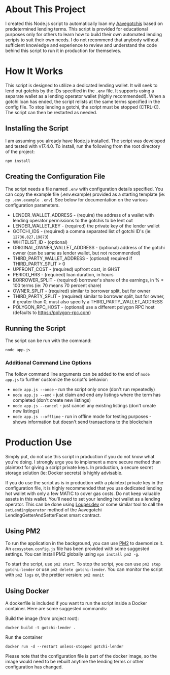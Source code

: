 # About This Project
I created this Node.js script to automatically loan my [Aavegotchis](https://aavegotchi.com) based on predetermined lending terms. This script is provided for educational purposes only for others to learn how to build their own automated lending scripts to suit their own needs. I do not recommend that anybody without sufficient knowledge and experience to review and understand the code behind this script to run it in production for themselves.

# How It Works
This script is designed to utilize a dedicated lending wallet. It will seek to lend out gotchis by the IDs specified in the `.env` file. It supports using a separate wallet as a lending operator wallet (highly recommended!). When a gotchi loan has ended, the script relists at the same terms specified in the config file. To stop lending a gotchi, the script must be stopped (CTRL-C). The script can then be restarted as needed.

## Installing the Script
I am assuming you already have [Node.js](https://nodejs.org/en/) installed. The script was developed and tested with v17.4.0. To install, run the following from the root directory of the project:
```
npm install
```

## Creating the Configuration File
The script needs a file named `.env` with configuration details specified. You can copy the example file (.env.example) provided as a starting template (ie: `cp .env.example .env`). See below for documentation on the various configuration parameters.
- LENDER_WALLET_ADDRESS - (require) the address of a wallet with lending operator permissions to the gotchis to be lent out
- LENDER_WALLET_KEY - (required) the private key of the lender wallet
- GOTCHI_IDS - (required) a comma separated list of gotchi ID's (ie: `12736,827,19873`)
- WHITELIST_ID - (optional)
- ORIGINAL_OWNER_WALLET_ADDRESS - (optional) address of the gotchi owner (can be same as lender wallet, but not recommended)
- THIRD_PARTY_WALLET_ADDRESS - (optional) required if THIRD_PARTY_SPLIT > 0
- UPFRONT_COST - (required) upfront cost, in GHST
- PERIOD_HRS - (required) loan duration, in hours
- BORROWER_SPLIT - (required) borrower's share of the earnings, in % * 100 terms (ie: 70 means 70 percent share)
- OWNER_SPLIT - (required) similar to borrower split, but for owner
- THIRD_PARTY_SPLIT - (required) similar to borrower split, but for owner, if greater than 0, must also specify a THIRD_PARTY_WALLET_ADDRESS
- POLYGON_RPC_HOST - (optional) use a different polygon RPC host (defaults to https://polygon-rpc.com)

## Running the Script
The script can be run with the command:
```
node app.js
```
### Additional Command Line Options
The follow command line arguments can be added to the end of `node app.js` to further customize the script's behavior:
- `node app.js --once` - run the script only once (don't run repeatedly)
- `node app.js --end` - just claim and end any listings where the term has completed (don't create new listings)
- `node app.js --cancel` - just cancel any existing listings (don't create new listings)
- `node app.js --offline` - run in offline mode for testing purposes - shows information but doesn't send transactions to the blockchain


# Production Use
Simply put, do not use this script in production if you do not know what you're doing. I strongly urge you to implement a more secure method than plaintext for giving a script private keys. In production, a secure secret storage solution (ie: Docker secrets) is highly advisable.

If you do use the script as is in production with a plaintext private key in the configuration file, it is highly recommended that you use dedicated lending hot wallet with only a few MATIC to cover gas costs. Do not keep valuable assets in this wallet. You'll need to set your lending hot wallet as a lending operator. This can be done using [Louper.dev](https://louper.dev/diamond/0x86935F11C86623deC8a25696E1C19a8659CbF95d?network=polygon) or some similar tool to call the `setLendingOperator`  method of the Aavegotchi LendingGetterAndSetterFacet smart contract.

## Using PM2
To run the application in the background, you can use [PM2](https://pm2.keymetrics.io/) to daemonize it. An `ecosystem.config.js` file has been provided with some suggested settings. You can install PM2 globally using `npm install pm2 -g`.

To start the script, use `pm2 start`. To stop the script, you can use `pm2 stop gotchi-lender` or use `pm2 delete gotchi-lender`. You can monitor the script with `pm2 logs` or, the prettier version: `pm2 monit`

## Using Docker
A dockerfile is included if you want to run the script inside a Docker container. Here are some suggested commands:

Build the image (from project root):
```
docker build -t gotchi-lender .
```
Run the container
```
docker run -d --restart unless-stopped gotchi-lender
```
Please note that the configuration file is part of the docker image, so the image would need to be rebuilt anytime the lending terms or other configuration has changed.